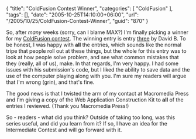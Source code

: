 {
	"title": "ColdFusion Contest Winner",
	"categories": [
		"ColdFusion"
	],
	"tags": [],
	"date": "2005-10-25T14:10:00+06:00",
	"url": "/2005/10/25/ColdFusion-Contest-Winner",
	"guid": "870"
}

So, after <i>many</i> weeks (sorry, can I blame MAX?) I'm finally picking a winner for my <a href="http://ray.camdenfamily.com/index.cfm/2005/9/20/Contest-Shall-We-Play-a-Game">ColdFusion contest</a>. The winning entry is entry <a href="http://ray.camdenfamily.com/demos/contest1/entry3/HiLo.cfm">three</a> by David B. To be honest, I was happy with <b>all</b> the entries, which sounds like the normal tripe that people roll out at these things, but the whole for this entry was to look at how people solve problem, and see what common mistakes that they (really, all of us), make. In that regards, I'm very happy. I had some issues with his submission's code, but I liked the ability to save data and the use of the computer playing along with you. I'm sure my readers will argue that I'm wrong (grin), and that's fine.

The good news is that I twisted the arm of my contact at Macromedia Press and I'm giving a copy of the Web Application Construction Kit to <b>all</b> of the entries I reviewed. (Thank you Macromedia Press!)

So - readers - what did you think? Outside of taking too long, was this series useful, and did you learn from it? If so, I have an idea for the Intermediate Contest and will go forward with it.
